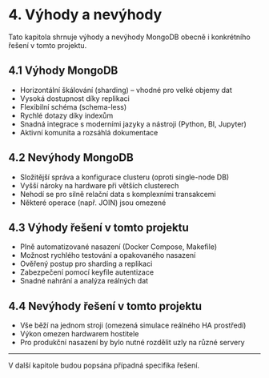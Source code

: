 # 4. Výhody a nevýhody

Tato kapitola shrnuje výhody a nevýhody MongoDB obecně i konkrétního řešení v tomto projektu.

## 4.1 Výhody MongoDB
- Horizontální škálování (sharding) – vhodné pro velké objemy dat
- Vysoká dostupnost díky replikaci
- Flexibilní schéma (schema-less)
- Rychlé dotazy díky indexům
- Snadná integrace s moderními jazyky a nástroji (Python, BI, Jupyter)
- Aktivní komunita a rozsáhlá dokumentace

## 4.2 Nevýhody MongoDB
- Složitější správa a konfigurace clusteru (oproti single-node DB)
- Vyšší nároky na hardware při větších clusterech
- Nehodí se pro silně relační data s komplexními transakcemi
- Některé operace (např. JOIN) jsou omezené

## 4.3 Výhody řešení v tomto projektu
- Plně automatizované nasazení (Docker Compose, Makefile)
- Možnost rychlého testování a opakovaného nasazení
- Ověřený postup pro sharding a replikaci
- Zabezpečení pomocí keyfile autentizace
- Snadné nahrání a analýza reálných dat

## 4.4 Nevýhody řešení v tomto projektu
- Vše běží na jednom stroji (omezená simulace reálného HA prostředí)
- Výkon omezen hardwarem hostitele
- Pro produkční nasazení by bylo nutné rozdělit uzly na různé servery

---

V další kapitole budou popsána případná specifika řešení.
